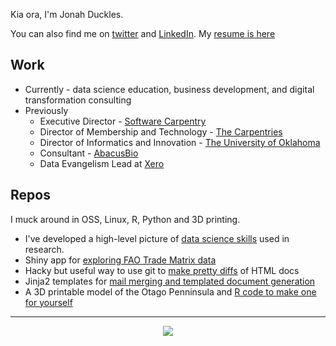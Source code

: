 Kia ora, I'm Jonah Duckles. 

You can also find me on [twitter](https://twitter.com/jduckles) and [LinkedIn](https://www.linkedin.com/in/jduck/). My [resume is here](https://jduck.net/cv/)

## Work 

* Currently - data science education, business development, and digital transformation consulting 
* Previously 
  *  Executive Director - [Software Carpentry](https://software-carpentry.org) 
  *  Director of Membership and Technology - [The Carpentries](https://carpentries.org) 
  *  Director of Informatics and Innovation - [The University of Oklahoma](https://ou.edu) 
  *  Consultant - [AbacusBio](https://abacusbio.com)
  *  Data Evangelism Lead at [Xero](https://xero.com)

## Repos 

I muck around in OSS, Linux, R, Python and 3D printing. 

* I've developed a high-level picture of [data science skills](https://github.com/jduckles/dsskills) used in research. 
* Shiny app for [exploring FAO Trade Matrix data](https://github.com/futurebeesNZ/honeytrade)
* Hacky but useful way to use git to [make pretty diffs](https://github.com/jduckles/pwdiff) of HTML docs
* Jinja2 templates for [mail merging and templated document generation](https://github.com/jduckles/emailutil)
* A 3D printable model of the Otago Penninsula and [R code to make one for yourself](https://github.com/jduckles/otagopeninsula)

---

<p align="center">
<img src="https://github-readme-stats.vercel.app/api?username=jduckles"/>
</p>
